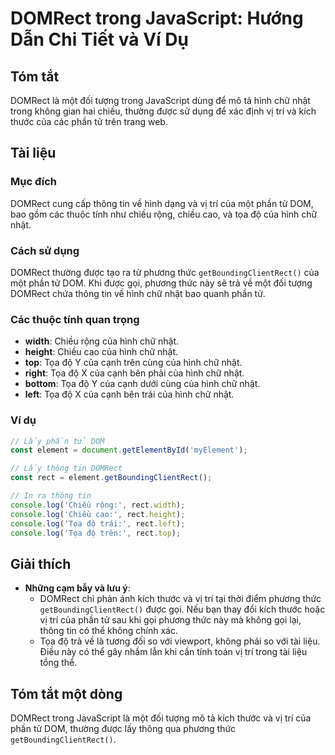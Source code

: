 <!--
Meta Description: # DOMRect trong JavaScript: Hướng Dẫn Chi Tiết và Ví Dụ ## Tóm tắt DOMRect là một đối tượng trong JavaScript dùng để mô tả hình chữ nhật trong không g...
Meta Keywords: của, hình, chữ, nhật, domrect
-->

# DOMRect trong JavaScript: Hướng Dẫn Chi Tiết và Ví Dụ

## Tóm tắt
DOMRect là một đối tượng trong JavaScript dùng để mô tả hình chữ nhật trong không gian hai chiều, thường được sử dụng để xác định vị trí và kích thước của các phần tử trên trang web.

## Tài liệu
### Mục đích
DOMRect cung cấp thông tin về hình dạng và vị trí của một phần tử DOM, bao gồm các thuộc tính như chiều rộng, chiều cao, và tọa độ của hình chữ nhật.

### Cách sử dụng
DOMRect thường được tạo ra từ phương thức `getBoundingClientRect()` của một phần tử DOM. Khi được gọi, phương thức này sẽ trả về một đối tượng DOMRect chứa thông tin về hình chữ nhật bao quanh phần tử.

### Các thuộc tính quan trọng
- **width**: Chiều rộng của hình chữ nhật.
- **height**: Chiều cao của hình chữ nhật.
- **top**: Tọa độ Y của cạnh trên cùng của hình chữ nhật.
- **right**: Tọa độ X của cạnh bên phải của hình chữ nhật.
- **bottom**: Tọa độ Y của cạnh dưới cùng của hình chữ nhật.
- **left**: Tọa độ X của cạnh bên trái của hình chữ nhật.

### Ví dụ
```javascript
// Lấy phần tử DOM
const element = document.getElementById('myElement');

// Lấy thông tin DOMRect
const rect = element.getBoundingClientRect();

// In ra thông tin
console.log('Chiều rộng:', rect.width);
console.log('Chiều cao:', rect.height);
console.log('Tọa độ trái:', rect.left);
console.log('Tọa độ trên:', rect.top);
```

## Giải thích
- **Những cạm bẫy và lưu ý**: 
  - DOMRect chỉ phản ánh kích thước và vị trí tại thời điểm phương thức `getBoundingClientRect()` được gọi. Nếu bạn thay đổi kích thước hoặc vị trí của phần tử sau khi gọi phương thức này mà không gọi lại, thông tin có thể không chính xác.
  - Tọa độ trả về là tương đối so với viewport, không phải so với tài liệu. Điều này có thể gây nhầm lẫn khi cần tính toán vị trí trong tài liệu tổng thể.

## Tóm tắt một dòng
DOMRect trong JavaScript là một đối tượng mô tả kích thước và vị trí của phần tử DOM, thường được lấy thông qua phương thức `getBoundingClientRect()`.